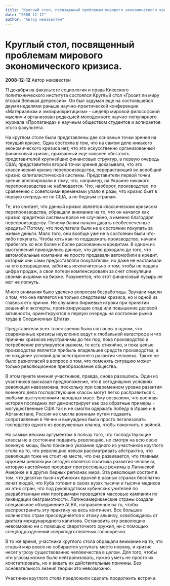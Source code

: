 ```yaml
---
title: "Круглый стол, посвященный проблемам мирового экономического кризиса."
date: "2008-12-12"
author: "Автор неизвестен"
---
```


# Круглый стол, посвященный проблемам мирового экономического кризиса.

**2008-12-12** Автор неизвестен

11 декабря на факультете социологии и права Киевского политехнического института состоялся Круглый стол «Грозит ли миру вторая Великая депрессия». Он был задуман еще на состоявшейся двумя неделями раньше научно-практической конференции «Материализм и эмпириокритицизм» - шедевр мировой философской мысли» и организован редакцией молодежного научно-популярного журнала «Пропаганда» и научным обществом студентов и аспирантов этого факультета.

На круглом столе были представлены две основные точки зрения на текущий кризис. Одна состояла в том, что на самом деле никакого экономического кризиса нет, что это искусственно организованный финансовый кризис, призванный еще сильнее обогатить представителей крупнейших финансовых структур, в первую очередь США; представители второй точки зрения доказывали, что это классический кризис перепроизводства, перерастающий во всеобщий кризис капиталистической системы. Представители первой точки зрения апеллировали к тому, что, например, на Украине никакого перепроизводства не наблюдается. Что, наоборот, производство, по сравнению с советскими временами упало в разы, что кризис бьет в первую очередь не по США, а по бедным странам.

Те, кто считает, что данный кризис является классическим кризисом перепроизводства, обращали внимание на то, что он начался как кризис кредитной системы вовсе не случайно, а именно благодаря перепроизводству. Почему банки начали давать необеспеченные кредиты? Потому, что покупатели были не в состоянии покупать за живые деньги. Мало того, они вообще уже не в состоянии были что-либо покупать. Чтобы хоть как-то поддержать производство, начали прибегать ко все более и более рискованным кредитам. В одном из выступлений приводились данные, что дело доходило до того, что автомобильные компании не просто продавали автомобили в кредит, который они сами предоставляли покупателям, но даже не настаивали на его возвращении, заботясь исключительно о том, чтобы не падала цифра продаж, а свои потери компенсировали за счет спекуляции своими акциями на бирже. Разумеется, что этот финансовый пузырь не мог не лопнуть.

Много внимания было уделено вопросам безработицы. Звучали мысли о том, что она является не только следствием кризиса, но и одной из главных его причин. Не случайно биржевые игроки при принятии решений и эксперты, прогнозирующие спад или повышение деловой активности, ориентируются в первую очередь на состояние рынка труда в Соединенных Штатах.

Представители всех точек зрения были согласны в одном, что современные кризисы неуклонно ведут к глобальной катастрофе и что причины кризисов неустранимы до тех пор, пока производство и потребление регулируется рынком, то есть стихийно, и пока целью производства является прибыль владельцев средств производства, а не создание условий для всестороннего развития человека. Также не было разногласий в вопросе о том, что поменять ситуацию может только революционное преобразование общества.

В этом пункте мнения участников, правда, снова разошлись. Один из участников высказал предположение, что в сегодняшних условиях революция невозможна, поскольку при современном уровне развития военного дела господствующие классы могут легко расправиться с любыми выступлениями народных масс. Ему возразили, что военная история последних лет демонстрирует как раз обратные примеры - могущественные США так и не смогли одержать победу в Ираке и в Афганистане, Россия не смогла военным путем подавить сопротивление в Чечне и вынуждена была просто легализовать господство одного из вооруженных кланов, чтобы покончить с войной.

Но самым веским аргументом в пользу того, что господствующие классы не в состоянии подавить революцию, не смотря на всю свою военную мощь, было признано указание одного из участников круглого стола на то, что революцию нельзя рассматривать абстрактно, что революция тоже не стоит на месте, что она развивается, что главным оружием революции сегодня является политика развития человека, которую настойчиво проводят прогрессивные режимы в Латинской Америке и в других бедных регионах мира. Эта революция состоит в том, что десятки тысяч кубинских врачей в разных странах бесплатно лечат людей, что Куба готовит в своих вузах тысячи и тысячи медиков из этих стран, что под руководством кубинских учителей по разработанным ими программам проводятся массовые кампании по ликвидации безграмотности. Латиноамериканские страны создали специальное объединение АLBA, направленное на то, чтобы распространить эту практику на весь континент. Все большее количество стран присоединяется к этому альянсу, освобождаясь от диктата международного капитала. Остановить эту революцию невозможно ни с помощью сверхточного оружия, ни с помощью спецподразделений сверхподготовленых головорезов.

В то же время, участники круглого стола обращали внимание на то, что старый мир вовсе не собирается уступать место новому, и кризис несет угрозу существованию человечества в целом. Для того, чтобы эти угрозы можно было нейтрализовать, нужно уметь не просто их констатировать, но и видеть их действительные причины. Без основательного знания теории это невозможно.

Участники круглого стола предложили сделать продолжить встречи.
